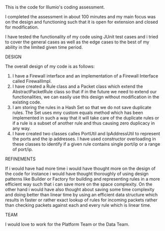 This is the code for Illumio's coding assessment.

I completed the assessment in about 100 minutes and my main focus was on the design and functioning such that it is open for extension and closed for modification.

I have tested the functionality of my code using JUnit test cases and i tried to cover the general cases as well as the edge cases to the best of my ability in the limited given time period.

DESIGN

The overall design of my code is as follows:
1. I have a Firewall interface and an implementation of a Firewall Interface called FirewallImpl.
2. I have created a Rule class and a Packet class which extend the AbstractPacketRule class so that if in the future we need to extend our functionalities, we can easily use this design without modification in the existing code.
3. I am storing the rules in a Hash Set so that we do not save duplicate rules. The Set uses mny custom equals method which has been implemented in such a way that it will take care of the duplicate rules or if a rule is a subset of another rule and thus causing zero duplicacy in any way.
4. I have created two classes calles PortUtil and IpAddressUtil to represent the ports and the ip addresses. I have used constructor overloading in these classes to identify if a given rule contains single port/ip or a range of port/ip.

REFINEMENTS

If i would have had more time i would have thought more on the design of the code for instance i would have thought thoroughly of using design patterns like Builder or Factory for building and representing rules in a more efficient way such that i can save more on the space complexity. On the other hand i would have also thought about saving some time complexity and doing better than linear time by using an efficient data structure which results in faster or rather exact lookup of rules for incoming packets rather than checking packets against each and every rule which is linear time.

TEAM

I would love to work for the Platform Team or the Data Team.
